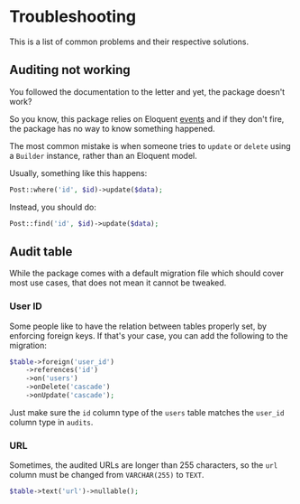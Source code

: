 # Troubleshooting
This is a list of common problems and their respective solutions.

## Auditing not working
You followed the documentation to the letter and yet, the package doesn't work?

So you know, this package relies on Eloquent [events](https://laravel.com/docs/5.4/eloquent#events) and if they don't fire, the package has no way to know something happened.

The most common mistake is when someone tries to `update` or `delete` using a `Builder` instance, rather than an Eloquent model.

Usually, something like this happens:
```php
Post::where('id', $id)->update($data);
```

Instead, you should do:
```php
Post::find('id', $id)->update($data);
```

## Audit table
While the package comes with a default migration file which should cover most use cases, that does not mean it cannot be tweaked.

### User ID
Some people like to have the relation between tables properly set, by enforcing foreign keys.
If that's your case, you can add the following to the migration:

```php
$table->foreign('user_id')
    ->references('id')
    ->on('users')
    ->onDelete('cascade')
    ->onUpdate('cascade');
```

Just make sure the `id` column type of the `users` table matches the `user_id` column type in `audits`.

### URL
Sometimes, the audited URLs are longer than 255 characters, so the `url` column must be changed from `VARCHAR(255)` to `TEXT`.

```php
$table->text('url')->nullable();
```
